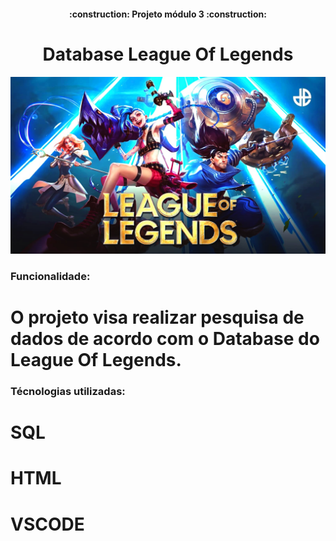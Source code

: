 <h4 align="center"> 
    :construction:  Projeto módulo 3  :construction:
</h4>
<h1 align="center"> Database League Of Legends </h1>
<img src="./img/lol.jpg">
<h3>Funcionalidade:</h3>
<h1>O projeto visa realizar pesquisa de dados de acordo com o Database do League Of Legends.
<h3>Técnologias utilizadas:</h3>
<h1>SQL</h1>
<h1>HTML</h1>
<h1>VSCODE</h1>
